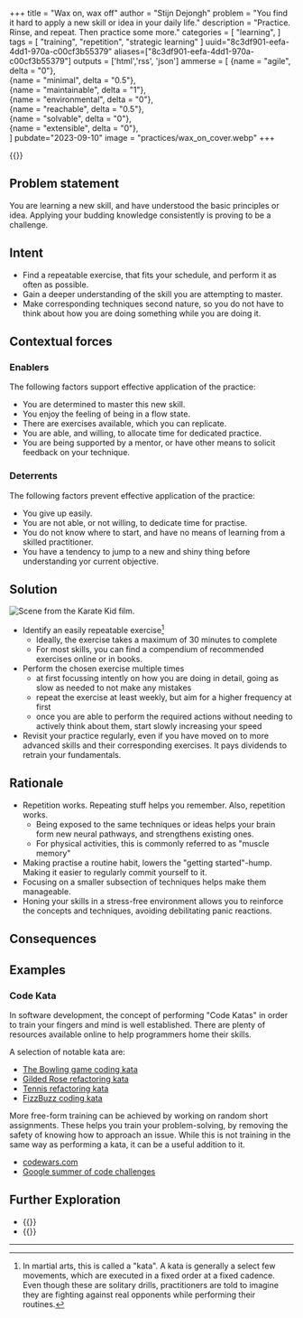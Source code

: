 +++
title = "Wax on, wax off"
author = "Stijn Dejongh"
problem = "You find it hard to apply a new skill or idea in your daily life."
description = "Practice. Rinse, and repeat. Then practice some more."
categories = [
    "learning",
]
tags = [
    "training", "repetition", "strategic learning"
]
uuid="8c3df901-eefa-4dd1-970a-c00cf3b55379"
aliases=["8c3df901-eefa-4dd1-970a-c00cf3b55379"]
outputs = ['html','rss', 'json']
ammerse = [ 
  {name = "agile", delta = "0"},  
  {name = "minimal", delta = "0.5"},  
  {name = "maintainable", delta = "1"},  
  {name = "environmental", delta = "0"},  
  {name = "reachable", delta = "0.5"},  
  {name = "solvable", delta = "0"},  
  {name = "extensible", delta = "0"},  
]
pubdate="2023-09-10"
image = "practices/wax_on_cover.webp"
+++

{{<quote text="I fear not the man who has practised 10,000 kicks once, but I fear the man who has practiced one kick 10,000 times" author="Bruce Lee">}}

## Problem statement

You are learning a new skill, and have understood the basic principles or idea. Applying your budding knowledge consistently is proving to be a
challenge.

## Intent

* Find a repeatable exercise, that fits your schedule, and perform it as often as possible.
* Gain a deeper understanding of the skill you are attempting to master.
* Make corresponding techniques second nature, so you do not have to think about how you are doing something while you are doing it.

## Contextual forces

### Enablers
The following factors support effective application of the practice:

* You are determined to master this new skill.
* You enjoy the feeling of being in a flow state.
* There are exercises available, which you can replicate.
* You are able, and willing, to allocate time for dedicated practice.
* You are being supported by a mentor, or have other means to solicit feedback on your technique.

### Deterrents
The following factors prevent effective application of the practice:

* You give up easily.
* You are not able, or not willing, to dedicate time for practise.
* You do not know where to start, and have no means of learning from a skilled practitioner.
* You have a tendency to jump to a new and shiny thing before understanding yor current objective.

## Solution

![Scene from the Karate Kid film.](/images/practices/miyagi_wax_on.gif)

* Identify an easily repeatable exercise[^1]
    * Ideally, the exercise takes a maximum of 30 minutes to complete
    * For most skills, you can find a compendium of recommended exercises online or in books.
* Perform the chosen exercise multiple times
    * at first focussing intently on how you are doing in detail, going as slow as needed to not make any mistakes
    * repeat the exercise at least weekly, but aim for a higher frequency at first
    * once you are able to perform the required actions without needing to actively think about them, start slowly increasing your speed
* Revisit your practice regularly, even if you have moved on to more advanced skills and their corresponding exercises. It pays dividends to
  retrain your fundamentals.

## Rationale

* Repetition works. Repeating stuff helps you remember. Also, repetition works.
  * Being exposed to the same techniques or ideas helps your brain form new neural pathways, and strengthens existing ones.
  * For physical activities, this is commonly referred to as "muscle memory" 
* Making practise a routine habit, lowers the "getting started"-hump. Making it easier to regularly commit yourself to it.
* Focusing on a smaller subsection of techniques helps make them manageable.
* Honing your skills in a stress-free environment allows you to reinforce the concepts and techniques, avoiding debilitating panic reactions.

## Consequences

## Examples

### Code Kata

In software development, the concept of performing "Code Katas" in order to train your fingers and mind is well established.
There are plenty of resources available online to help programmers home their skills.

A selection of notable kata are:
* [The Bowling game coding kata](http://www.butunclebob.com/ArticleS.UncleBob.TheBowlingGameKata)
* [Gilded Rose refactoring kata](https://github.com/emilybache/GildedRose-Refactoring-Kata)
* [Tennis refactoring kata](https://github.com/emilybache/Tennis-Refactoring-Kata)
* [FizzBuzz coding kata](https://codingdojo.org/kata/FizzBuzz/)

More free-form training can be achieved by working on random short assignments. 
These helps you train your problem-solving, by removing the safety of knowing how to approach an issue.
While this is not training in the same way as performing a kata, it can be a useful addition to it.

* [codewars.com](https://www.codewars.com/)
* [Google summer of code challenges](https://summerofcode.withgoogle.com/)


## Further Exploration

* {{<reference author="Handelsman, M. M. PhD" 
year="2022" 
title="Consider the Role of Repetition in the Classroom... Again" 
site="Psychology Today"
link="https://www.psychologytoday.com/us/blog/the-ethical-professor/202202/let-s-consider-the-role-repetition-in-the-classroom-again" >}}
* {{<reference author="Hogan, B. P."
  year="2015"
  isbn="9781680501223"
  title="Exercises for Programmers: 57 Challenges to Develop Your Coding Skills"
  publisher="The Pragmatic Bookshelf"
  link="https://pragprog.com/titles/bhwb/exercises-for-programmers" >}}
---

[^1]: In martial arts, this is called a "kata". A kata is generally a select few movements, which are executed in a fixed order at a fixed
cadence. Even though these are solitary drills, practitioners are told to imagine they are fighting against real opponents while performing
their routines. 
